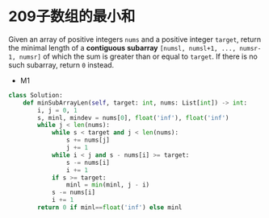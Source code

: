 # 209子数组的最小和

Given an array of positive integers `nums` and a positive integer `target`, return the minimal length of a **contiguous subarray** `[numsl, numsl+1, ..., numsr-1, numsr]` of which the sum is greater than or equal to `target`. If there is no such subarray, return `0` instead.

* M1

```python
class Solution:
    def minSubArrayLen(self, target: int, nums: List[int]) -> int:
        i, j = 0, 1
        s, minl, mindev = nums[0], float('inf'), float('inf')
        while j < len(nums):
            while s < target and j < len(nums):
                s += nums[j]
                j += 1
            while i < j and s - nums[i] >= target:
                s -= nums[i]
                i += 1
            if s >= target:
                minl = min(minl, j - i)
            s -= nums[i]
            i += 1
        return 0 if minl==float('inf') else minl
```

